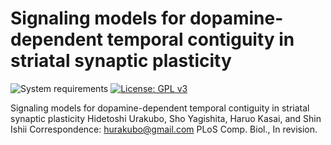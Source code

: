 # Signaling models for dopamine-dependent temporal contiguity in striatal synaptic plasticity

![System requirements](https://img.shields.io/badge/platform-matlab2017b-green.svg)
[![License: GPL v3](https://img.shields.io/badge/license-MIT-blue.svg)](https://www.gnu.org/licenses/gpl-3.0)


Signaling models for dopamine-dependent temporal contiguity in striatal synaptic plasticity
Hidetoshi Urakubo, Sho Yagishita, Haruo Kasai, and Shin Ishii
Correspondence: hurakubo@gmail.com
PLoS Comp. Biol., In revision.

